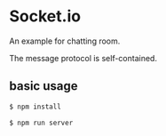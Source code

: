 # Socket.io 

An example for chatting room.

The message protocol is self-contained.

## basic usage

```bash
$ npm install

$ npm run server
```

